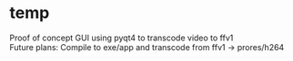 # temp
Proof of concept GUI using pyqt4 to transcode video to ffv1 <br>
Future plans: Compile to exe/app and transcode from ffv1 -> prores/h264<br>

